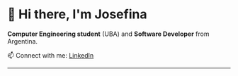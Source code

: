 # 👋 Hi there, I'm Josefina

**Computer Engineering student** (UBA) and **Software Developer** from Argentina.

📫 Connect with me: [LinkedIn](https://www.linkedin.com/in/josefina-iterman-16217880/)

---

<!--
**jiterman/jiterman** is a ✨ _special_ ✨ repository because its `README.md` (this file) appears on your GitHub profile.

Here are some ideas to get you started:

- 🔭 I’m currently working on ...
- 🌱 I’m currently learning ...
- 👯 I’m looking to collaborate on ...
- 🤔 I’m looking for help with ...
- 💬 Ask me about ...
- 📫 How to reach me: ...
- 😄 Pronouns: ...
- ⚡ Fun fact: ...
-->
